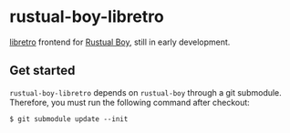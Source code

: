 # rustual-boy-libretro

[libretro](https://www.libretro.com/) frontend for [Rustual Boy](http://rustualboy.com/), still in early development.

## Get started

`rustual-boy-libretro` depends on `rustual-boy` through a git submodule.
Therefore, you must run the following command after checkout:

```
$ git submodule update --init
```